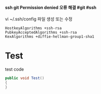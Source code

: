 #### ssh git Permission denied 오류 해결 #git #ssh

vi ~/.ssh/config 파일 생성 또는 수정
```
HostkeyAlgorithms +ssh-rsa
PubkeyAcceptedAlgorithms +ssh-rsa
KexAlgorithms +diffie-hellman-group1-sha1
```


# Test
test code
```c#
public void Test()
{
}
```
